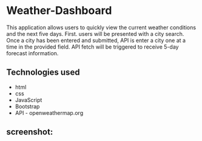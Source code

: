 # Weather-Dashboard
This application allows users to quickly view the current weather conditions and the next five days. First. users will be presented with a city search. Once a city has been entered and submitted, API is enter a city one at a time in the provided field. API fetch will be triggered to receive 5-day forecast information.  

## Technologies used
- html
- css
- JavaScript
- Bootstrap
- API - openweathermap.org


## screenshot: 
